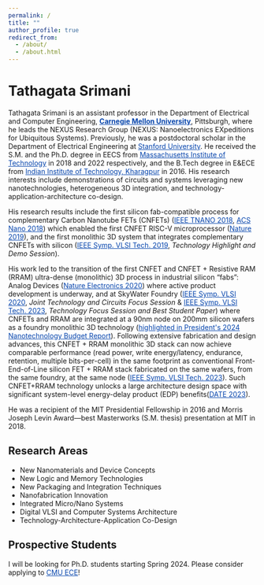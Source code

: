 ```yaml
---
permalink: /
title: ""
author_profile: true
redirect_from: 
  - /about/
  - /about.html
---
```


# Tathagata Srimani

Tathagata Srimani is an assistant professor in the Department of Electrical and Computer Engineering, <a href="https://www.ece.cmu.edu/" style="color:#0645AD;"><b>Carnegie Mellon University</b></a>, Pittsburgh, where he leads the NEXUS Research Group (NEXUS: Nanoelectronics EXpeditions for Ubiquitous Systems). Previously, he was a postdoctoral scholar in the Department of Electrical Engineering at <a href="https://ee.stanford.edu/" style="color:#0645AD;">Stanford University</a>. He received the S.M. and the Ph.D. degree in EECS from <a href="https://www.eecs.mit.edu/" style="color:#0645AD;">Massachusetts Institute of Technology</a> in 2018 and 2022 respectively, and the B.Tech degree in E&amp;ECE from <a href="https://www.iitkgp.ac.in/" style="color:#0645AD;">Indian Institute of Technology, Kharagpur</a> in 2016. His research interests include demonstrations of circuits and systems leveraging new nanotechnologies, heterogeneous 3D integration, and technology-application-architecture co-design. 

His research results include the first silicon fab-compatible process for complementary Carbon Nanotube FETs (CNFETs) (<a href="https://ieeexplore.ieee.org/abstract/document/8591963" style="color:#0645AD;">IEEE TNANO 2018</a>, <a href="https://pubs.acs.org/doi/full/10.1021/acsnano.8b04208" style="color:#0645AD;">ACS Nano 2018</a>) which enabled the first CNFET RISC-V microprocessor (<a href="https://www.nature.com/articles/s41586:019:1493-8" style="color:#0645AD;">Nature 2019</a>), and the first monolithic 3D system that integrates complementary CNFETs with silicon (<a href="https://ieeexplore.ieee.org/abstract/document/8776514" style="color:#0645AD;">IEEE Symp. VLSI Tech. 2019</a>, _Technology Highlight and Demo Session_). 

His work led to the transition of the first CNFET and CNFET + Resistive RAM (RRAM) ultra-dense (monolithic) 3D process in industrial silicon “fabs”: Analog Devices (<a href="https://www.nature.com/articles/s41928-020-0419-7" style="color:#0645AD;">Nature Electronics 2020</a>) where active product development is underway, and at SkyWater Foundry (<a href="https://ieeexplore.ieee.org/abstract/document/9265083" style="color:#0645AD;">IEEE Symp. VLSI 2020</a>, _Joint Technology and Circuits Focus Session_ & <a href="https://ieeexplore.ieee.org/abstract/document/10185414" style="color:#0645AD;"> IEEE Symp. VLSI Tech. 2023</a>, _Technology Focus Session and Best Student Paper_) where CNFETs and RRAM are integrated at a 90nm node on 200mm silicon wafers as a foundry monolithic 3D technology (<a href="https://www.nano.gov/sites/default/files/pub_resource/NNI-FY24-Budget-Supplement.pdf" style="color:#0645AD;">highlighted in President's 2024 Nanotechnology Budget Report</a>). Following extensive fabrication and design advances, this CNFET + RRAM monolithic 3D stack can now achieve comparable performance (read power, write energy/latency, endurance, retention, multiple bits-per-cell) in the same footprint as conventional Front-End-of-Line silicon FET + RRAM stack fabricated on the same wafers, from the same foundry, at the same node (<a href="https://ieeexplore.ieee.org/abstract/document/10185414" style="color:#0645AD;">IEEE Symp. VLSI Tech. 2023</a>). Such CNFET+RRAM technology unlocks a large architecture design space with significant system-level energy-delay product (EDP) benefits(<a href="https://ieeexplore.ieee.org/abstract/document/10137051" style="color:#0645AD;">DATE 2023</a>). 

He was a recipient of the MIT Presidential Fellowship in 2016 and Morris Joseph Levin Award—best Masterworks (S.M. thesis) presentation at MIT in 2018.

Research Areas
--------------

* New Nanomaterials and Device Concepts
* New Logic and Memory Technologies
* New Packaging and Integration Techniques
* Nanofabrication Innovation
* Integrated Micro/Nano Systems
* Digital VLSI and Computer Systems Architecture
* Technology-Architecture-Application Co-Design

Prospective Students
--------------------

I will be looking for Ph.D. students starting Spring 2024. Please consider applying to <a href="https://www.ece.cmu.edu/admissions/index.html" style="color:#0645AD;">CMU ECE</a>!
 


